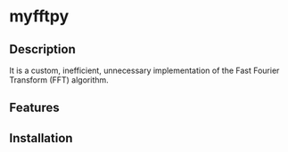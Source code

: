 # myfftpy


## Description
It is a custom, inefficient, unnecessary implementation of the Fast Fourier Transform (FFT) algorithm.

## Features

## Installation
